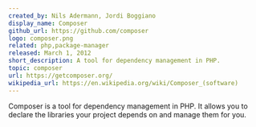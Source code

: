 ```yaml
---
created_by: Nils Adermann, Jordi Boggiano
display_name: Composer
github_url: https://github.com/composer
logo: composer.png
related: php,package-manager
released: March 1, 2012
short_description: A tool for dependency management in PHP.
topic: composer
url: https://getcomposer.org/
wikipedia_url: https://en.wikipedia.org/wiki/Composer_(software)
---
```

Composer is a tool for dependency management in PHP. It allows you to declare the libraries your project depends on and manage them for you.
